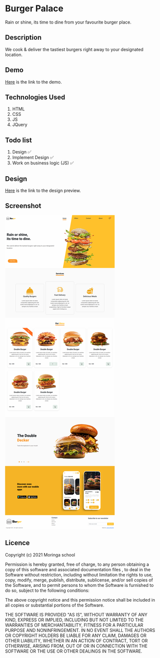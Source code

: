# Burger Palace
Rain or shine, its time to dine from your favourite burger place.

## Description
We cook & deliver the tastiest burgers  right away to your designated location.

## Demo
[Here](james-muriithi.github.io/burger-palace) is the link to the demo.

## Technologies Used
1. HTML
1. CSS
1. JS
1. JQuery

## Todo list
1. Design ✅ 
1. Implement Design ✅ 
1. Work on business logic (JS)  ✅ 

## Design
[Here](https://www.figma.com/proto/6zvFPf6AkHpREI1ArA259k/Burger-Palace?node-id=0%3A1) is the link to the design preview.

## Screenshot
![Screenshot](./screenshots/screenshot.png)

## Licence
Copyright (c) 2021 Moringa school

Permission is hereby granted, free of charge, to any person obtaining a copy of this software and associated documentation files , to deal in the Software without restriction, including without limitation the rights to use, copy, modify, merge, publish, distribute, sublicense, and/or sell copies of the Software, and to permit persons to whom the Software is furnished to do so, subject to the following conditions:

The above copyright notice and this permission notice shall be included in all copies or substantial portions of the Software.

THE SOFTWARE IS PROVIDED "AS IS", WITHOUT WARRANTY OF ANY KIND, EXPRESS OR IMPLIED, INCLUDING BUT NOT LIMITED TO THE WARRANTIES OF MERCHANTABILITY, FITNESS FOR A PARTICULAR PURPOSE AND NONINFRINGEMENT. IN NO EVENT SHALL THE AUTHORS OR COPYRIGHT HOLDERS BE LIABLE FOR ANY CLAIM, DAMAGES OR OTHER LIABILITY, WHETHER IN AN ACTION OF CONTRACT, TORT OR OTHERWISE, ARISING FROM, OUT OF OR IN CONNECTION WITH THE SOFTWARE OR THE USE OR OTHER DEALINGS IN THE SOFTWARE.